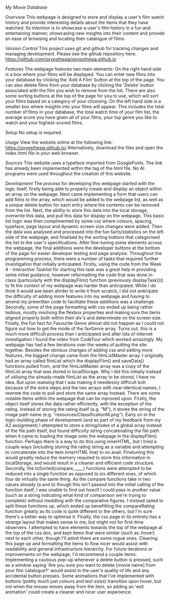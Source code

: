 _My Movie Database_

*Overview*
This webpage is designed to store and display a user's film watch history and provide interesting details about the items that they have watched. Its intention is to showcase a user's film history in a fun and entertaining manner, showcasing new insights into their content and provide an ease of browsing and locating their catalogue of films.

*Version Control*
This project uses git and github for tracking changes and managing development. Please see the github repository here: https://github.com/oxyesthesia/oxyesthesia.github.io

*Features*
The webpage features two main elements:
On the right hand side is a box where your films will be displayed. You can enter new films into your database by clicking the 'Add A Film' button at the top of the page. You can also delete films from your database by clicking the 'Delete' button associated with the film you wish to remove from the list. There are also some sorting buttons at the top of the page for you to use, which will sort your films based on a category of your choosing.
On the left hand side is a smaller box where insights into your films will appear. This includes the total number of films in your database, the total watch time of your film list, the average score you have given all of your films, your top genre you like to watch and your highest-scored films.

*Setup*
No setup is required.

*Usage*
View the website online at the following link: https://oxyesthesia.github.io/
Alternatively, download the files and open the index.html file in your web browser.

*Sources*
This website uses a typeface imported from GoogleFonts. The link has already been implemented within the <head> tag of the html file.
No AI programs were used throughout the creation of this website.

*Development* 
The process for developing this webpage started with the logic itself, firstly being able to properly create and display an object within an array on the webpage. Next came implementing a form that users can add films to the array, which would be added to the webpage list, as well as a unique delete button for each entry where the contents can be removed from the list. Next, the ability to store this data into the local storage, overwrite this data, and pull this data for display on the webpage. This basic list logic was then complimented by some css where colours, spacing, typeface, page layout and dynamic screen size changes were added. Then the data was analysed and processed into the fun facts/statistics on the left side of the webpage, and finalised by the sorting buttons that categorised the list to the user's specifications. After fine-tuning some elements across the webpage, the final additions were the developer buttons at the bottom of the page for easier developer testing and page analysis.
Throughout the programming process, there were a number of tasks that required further investigation that initially anticipated. Firstly, using the code from the Week 4 - Interactive Tasklist for starting this task was a great help in providing some initial guidance, however reformatting the code that was done in-class (particularly with the displayFilm() function (previously displayTask())) to fit the context of my webpage was harder than anticipated. While I do think it would ave been ahrder to write it from scratch, I did not anticipate the difficulty of adding more features into my webpage and having to amend my prewritten code to facilitate these additions was a challenge. Secondly, some of the page formatting with css ended up being rather tedious, mostly involving the flexbox properties and making sure the items aligned properly both within their div's and determinate on the screen size. Finally, the fun fact for Favourite Genre almost did not happen as I could not figure out how to get the mode of the favGenre array. Turns out, this is a much more difficult process than I anticipated and after lots of internet investigation I found the video from CodeTour which worked amazingly.
My webpage has had a few iterations over the weeks of putting the site together. Besides the obvious changes of adding css and adding more features, the biggest change came from the filmListMaster array. I originally had an array called filmList which the displayFilm() and saveData() functions pulled from, and the filmListMaster array was a copy of the filmList array that was stored in localStorage. Why I did this initially instead of utilising the already-made filmList as the array to be stored, I have no idea. But upon realising that I was making it needlessly difficult boh because of the extra steps and the two arrays with near-identical names, I rewrote the code to pull and store the same array instead.
There are some notable items within the webpage that can be inproved upon. Firstly, the object itself stores the data rather efficiently, with the exception of the rating. Instead of storing the rating itself (e.g. "M"), it stores the string of the image path name (e.g. "resources/ClassificationM.png"). Early on in the logic-building phase of development (and as part of my feedback from my A2 assignment) I attempted to store a string/index of a global array instead of the file path itself, but found difficulty string concatenating the file path when it came to loading the image onto the webpage in the displayFilm() function. Perhaps there is a way to do this using innerHTML, but I tried a couple ways (including storing the rating string as a variable and attempting to concatenate into the item.innerHTML line) to no avail. Finetuning this would greatly reduce the memory required to store this information in localStorage, and would result in a cleaner and efficient code structure. Secondly, the toSorted(compare_____) functions were attempted to be reduced into a single function as opposed to six different ones, of which four do virtually the same thing. As the compare functions take in two values already (a and b) though this isn't passed into the initial calling of the function itself, I was unable to find out how/if I could pass in another value (such as a string indicating what kind of comparison we're trying to complete) without meddling with the comparative figures. I instead opted to split these functions up, which ended up benefitting the compareRating function greatly as its code is quite different to the others, but I'm sure there's a better way to optimise it. Finally, the css page in its entirety has a strange layout that makes sense to me, but might not for first-time observers. I attempted to have elements towards the top of the webpage at the top of the css doc, and kept items that were similar (such as :hover) next to each other, though I'll admit there are some rogue ones. Cleaning this page up and formatting the items to flow nicer would assist with readability and general infrastructure hierarchy.
For future iterations or improvements on the webpage, I'd recommend a couple items. Implementing a cautious pop-up whenever a delete button is pressed, such as a window saying 'Are you sure you want to delete [movie name] from your film catalogue?' would assist in the user's quality of life and any accidental button presses. Some animations that I've implemented with buttons (pretty much just colours and text sizes) transition upon hover, but not when the mouse moves away from the item, so adding an 'exit animation' could create a cleaner and nicer user experience. 
